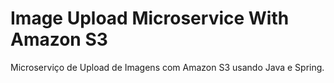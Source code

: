 # Image Upload Microservice With Amazon S3
Microserviço de Upload de Imagens com  Amazon S3 usando Java e Spring.
